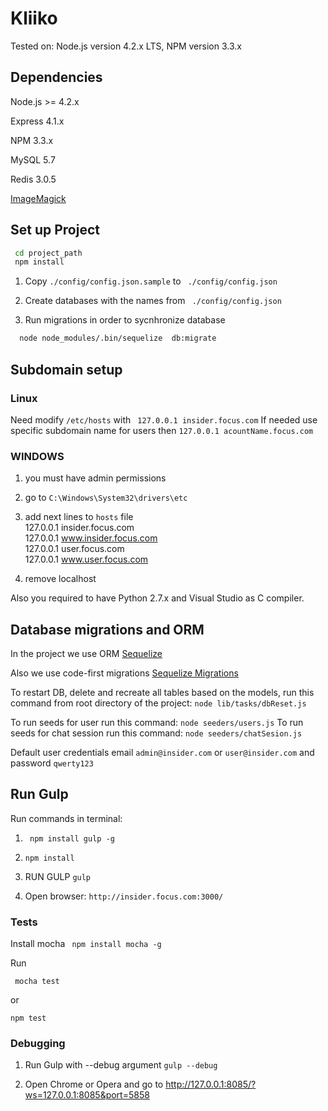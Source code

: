 # Kliiko
Tested on: Node.js version 4.2.x LTS, NPM version 3.3.x

## Dependencies

Node.js >= 4.2.x

Express 4.1.x

NPM 3.3.x

MySQL 5.7

Redis 3.0.5

[ImageMagick](http://www.imagemagick.org/)

## Set up Project

```sh
 cd project_path
 npm install
```

1) Copy  ```./config/config.json.sample``` to  ``` ./config/config.json```

2) Create databases with the names from ``` ./config/config.json```

3) Run migrations in order to sycnhronize database
```sh
  node node_modules/.bin/sequelize  db:migrate
```
##  Subdomain setup

### Linux

Need modify ``` /etc/hosts ``` with ``` 127.0.0.1 insider.focus.com```
If needed use specific subdomain name for users then ``` 127.0.0.1 acountName.focus.com ```

### WINDOWS

1) you must have admin permissions

2) go to `C:\Windows\System32\drivers\etc`

3) add next lines to `hosts` file      
    127.0.0.1     insider.focus.com      
    127.0.0.1     www.insider.focus.com      
    127.0.0.1     user.focus.com      
    127.0.0.1     www.user.focus.com      

4) remove localhost

Also you required to have Python 2.7.x and Visual Studio as C compiler.

## Database migrations and ORM

In the project we use ORM [Sequelize](http://docs.sequelizejs.com/en/latest/)

Also we use code-first migrations [Sequelize Migrations ](http://docs.sequelizejs.com/en/latest/docs/migrations/)

To restart DB, delete and recreate all tables based on the models, run this command from root directory of the project:
``` node lib/tasks/dbReset.js ```

To run seeds for user run this command: ``` node seeders/users.js ```
To run seeds for chat session run this command: ``` node seeders/chatSesion.js ```

Default user credentials email ``` admin@insider.com ``` or ``` user@insider.com ``` and password ``` qwerty123 ```

## Run Gulp

Run commands in terminal:

1) ``` npm install gulp -g```

2) ``` npm install ```  

3) RUN GULP   ``` gulp ```

4) Open browser: ``` http://insider.focus.com:3000/ ```


### Tests
Install mocha ```  npm install mocha -g ```

 Run

 ``` mocha test```

 or

 ``` npm test ```

### Debugging

 1) Run Gulp with --debug argument ```gulp --debug ```

 2) Open Chrome or Opera and go to http://127.0.0.1:8085/?ws=127.0.0.1:8085&port=5858
